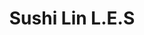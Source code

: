 ---
layout: place
title: Sushi Lin L.E.S
permalink: /new-york/new-york/sushi-lin-l-e-s.html
stateAbbr: NY
stateName: New York
cityName: New York
seo:
  type: restaurant
  links: https://sushilinny.com/
place_id: ChIJgZfkWaBZwokRWn_xCzY2gRg
photos:
  - name: >-
      places/ChIJgZfkWaBZwokRWn_xCzY2gRg/photos/AeeoHcJJW_WIyU_aqejb7d5t3xqAohD-arO32Sr4Idh3he29wfeFiR-T2NBfJ94YI70rxXoNwylyvZzkZy6NRV3w-5wbOUuqDV-oQaZNaNnN9KBUdaRxR2d5ksJdMwcVTehQwvAPhlwHM5dHqL5MU3w7AjC_dfQkBpaihNEhUxcv1ECm5u2ZwR-UJ8doPL3IGiPUJD0yrFI0Dps8TxDDEq30I35c0OAwRm37-hnbj7NiEJlmWUG-_LaPvR1MtPKIOsGZ0z9Y2MKta5CKsw3JqLd0DEfRvJdKfB2xg7USMGtliYEWhKX-aioTwHvRgCu1_lJ-MUXLksNkUQsEeWQXkXOhoUCjwoxBPKl08A4mM-D6a7Y9Jmi3VzIYfIL4MJ4K6v86YhREcKE1nO1gShf0vJX9RXkj9tFtVZ6KNEJEj2jkEqea7A
    widthPx: 3600
    heightPx: 4800
    authorAttributions:
      - displayName: angie huang
        uri: https://maps.google.com/maps/contrib/106952106554402776575
        photoUri: >-
          https://lh3.googleusercontent.com/a-/ALV-UjUOfygkFboAg4ltvl_wKGxqGQXTWETqvybU-w-nGvfLitfVcEA=s100-p-k-no-mo
    flagContentUri: >-
      https://www.google.com/local/imagery/report/?cb_client=maps_api_places.places_api&image_key=!1e10!2sCIHM0ogKEICAgIDXy4C8fA&hl=en-US
    googleMapsUri: >-
      https://www.google.com/maps/place//data=!3m4!1e2!3m2!1sCIHM0ogKEICAgIDXy4C8fA!2e10!4m2!3m1!1s0x89c259a059e49781:0x188136360bf17f5a
  - name: >-
      places/ChIJgZfkWaBZwokRWn_xCzY2gRg/photos/AeeoHcL6yC0AtlZ0WN0skvrXI-c0w21v3NYXKTcXesNyrBenBF_ZT9lBjKCIu3A5di2JHPM4-TFgtVeWVmZgidIqImKxzVghB93p79R442HJezNuHRLgxtReaRLmWgkw6ogdwMBGyn8wJZ2Jr_wSQz1e-UdUDtM9UWmGxj9pEEonlAaNglrGX1VCd8ZYDPL8KekxnMlc5IqRPYWfKHharkHWi76NJai6fpEa-ss0U6htVMixRkNKjqrE25ZjgRojBHgMuh2hnGMbO3sxZXQdklrjk93OvMiOVsndED7wzKB97GNV2Uubr7NsDkHGaEfndAdXFBsF1FkWw_16OwTJHFEtLLscp3NKQywhM31Mf-hHpyInTAhrC8WRMwS-qYRbjd8RPElQ-rEvYZkbiET9wQha2WXrZkG_rHQbXQClaUJLg22n2w
    widthPx: 3024
    heightPx: 3024
    authorAttributions:
      - displayName: 天菜朵莉（Dolly Liu）
        uri: https://maps.google.com/maps/contrib/116039356468754634104
        photoUri: >-
          https://lh3.googleusercontent.com/a-/ALV-UjU23iRBk5759fSPuZtOllf0srFk3K5mPR-sGnhuTbuXjFRrPTOI=s100-p-k-no-mo
    flagContentUri: >-
      https://www.google.com/local/imagery/report/?cb_client=maps_api_places.places_api&image_key=!1e10!2sCIHM0ogKEICAgICX3rLETw&hl=en-US
    googleMapsUri: >-
      https://www.google.com/maps/place//data=!3m4!1e2!3m2!1sCIHM0ogKEICAgICX3rLETw!2e10!4m2!3m1!1s0x89c259a059e49781:0x188136360bf17f5a
  - name: >-
      places/ChIJgZfkWaBZwokRWn_xCzY2gRg/photos/AeeoHcL1qVR_pUwmQ-uDZGqneWmItpjP2HnjblQWU-mihaWPZh4jx_i0gpKPduzI3-nxr61jFtPPmf0XfPthm5ute2J12CO5ik-CyD0KGLkRxl8C9V5GMXS6-SP0pWcTKldUj-jXl2JF9Bzk2WNSfCzyINuUdMv6n4tsAqcKQZl7eR5r1VVcivSEVbnOUZhTMLmSGh1s7XcqMP_85fnU7e_pDb84B8mJP9TVqmdymBkRkyxU6QYROv73XqBEWg_NzLn44V1Ak0KUveRmneoPBbrTc9RWAkbqSEUzpOeJpwJhfy-Qz62MWgxfcQ7a796fgs3dtiFGQB_DqMLZGPdchlNiAYMZufHNYyzinkORREs08N7YJUhHGgq-3XlK_fOoD7a83KKcl3FS7k1zNohygNdFznrHPQv-O_vbmdrQn5jqHHPLhQ
    widthPx: 4080
    heightPx: 3072
    authorAttributions:
      - displayName: Behdad Esfahbod
        uri: https://maps.google.com/maps/contrib/101954301592887342839
        photoUri: >-
          https://lh3.googleusercontent.com/a-/ALV-UjVhBuJq6CBUqBLMmnadRgx3J6bLfOS44oHisOXpIe2jkZQYp7NXDg=s100-p-k-no-mo
    flagContentUri: >-
      https://www.google.com/local/imagery/report/?cb_client=maps_api_places.places_api&image_key=!1e10!2sCIHM0ogKEICAgICLgueAUg&hl=en-US
    googleMapsUri: >-
      https://www.google.com/maps/place//data=!3m4!1e2!3m2!1sCIHM0ogKEICAgICLgueAUg!2e10!4m2!3m1!1s0x89c259a059e49781:0x188136360bf17f5a
  - name: >-
      places/ChIJgZfkWaBZwokRWn_xCzY2gRg/photos/AeeoHcKX6p0wUAZXHOaxfeCgQVWTmAKA_-9pvyA1LGCGq3zFgc1cTPxvAzDkhnDBQRo4yIDZj7uzJs9ZGyh4MVh4S3p6dcKz8lqhiS8Y22wwgDYLGHm-qD3Py7dIAKGe9H0ATX3wK-CQKuH5WKsFW8nEQQFqqdSXskMECP7aMLjqQwtm6sTE-rVk2SLiAj5t0S0rtQnQRuC4Q8RPJdkoXYDLC_Qf_poTxn6I2OrwxhlQS_oUhuMlS0uo0AGUE0E2gGECc-bMCUyjzf-QPW1oYxK4ocAuFIat4VIU9Ur73pRjUU0n2FElLOQfFUmLZiajrKC1dcweI_9MYwwy9Z2bCjsWIZDtGlCiHz-gDNN_sJSh7tQCSp3HNRGxvgHlTt8aFb3JKkM8EpAi1XVjeuqbgrbIhBFBvBBGpUER1DkjCdqJ_Gc46CT_
    widthPx: 3024
    heightPx: 3024
    authorAttributions:
      - displayName: 天菜朵莉（Dolly Liu）
        uri: https://maps.google.com/maps/contrib/116039356468754634104
        photoUri: >-
          https://lh3.googleusercontent.com/a-/ALV-UjU23iRBk5759fSPuZtOllf0srFk3K5mPR-sGnhuTbuXjFRrPTOI=s100-p-k-no-mo
    flagContentUri: >-
      https://www.google.com/local/imagery/report/?cb_client=maps_api_places.places_api&image_key=!1e10!2sCIHM0ogKEICAgICX3rLEjwE&hl=en-US
    googleMapsUri: >-
      https://www.google.com/maps/place//data=!3m4!1e2!3m2!1sCIHM0ogKEICAgICX3rLEjwE!2e10!4m2!3m1!1s0x89c259a059e49781:0x188136360bf17f5a
  - name: >-
      places/ChIJgZfkWaBZwokRWn_xCzY2gRg/photos/AeeoHcIbdUjIm5kLhvleGGBDCvg9AQVUQWE-2RhHkfdoeUy4s_Rt85cpKHxfBH8inqGlkWpJO-MSWBbgr9Inw4QZqkDJBUkZ7tACDVgkXsESy4jjDhiOmXkBsfh4-mpBl76AEjbli44lbZ2I4dib3wjE6Fct5vA4eNxaJxoUT-R-BbI98EvyVkvsxca80smoTnXaGxdolz5WN_YU6SKC8QrOmIbuTEo491B8TumGgJACBYd8rGq6jPmpOgfhxvy1O0pOmrhyGtnnKXfNmzaKVy-U4j1R7IjgsfL2A58guezLyTMFNRYIkeeRSasG766r08zB_6G7lb4wYdjJ45pwHY0Nyqd9y23XXlJrW7DuFYM7HBpRyeX4MWPD1DISt_2TDUVxCmOk00PV4Pm6p13UAT79rwgztH3hh0UX_B2wZW99WdGv0tE
    widthPx: 3024
    heightPx: 3024
    authorAttributions:
      - displayName: 天菜朵莉（Dolly Liu）
        uri: https://maps.google.com/maps/contrib/116039356468754634104
        photoUri: >-
          https://lh3.googleusercontent.com/a-/ALV-UjU23iRBk5759fSPuZtOllf0srFk3K5mPR-sGnhuTbuXjFRrPTOI=s100-p-k-no-mo
    flagContentUri: >-
      https://www.google.com/local/imagery/report/?cb_client=maps_api_places.places_api&image_key=!1e10!2sCIHM0ogKEICAgICX3rKs0QE&hl=en-US
    googleMapsUri: >-
      https://www.google.com/maps/place//data=!3m4!1e2!3m2!1sCIHM0ogKEICAgICX3rKs0QE!2e10!4m2!3m1!1s0x89c259a059e49781:0x188136360bf17f5a
  - name: >-
      places/ChIJgZfkWaBZwokRWn_xCzY2gRg/photos/AeeoHcJv1fEBM0dQJnj0HudnivEENmEsieKhBwVpuvlGyrTED0wvHgvX9knQIWh7eTcy3m5GakKSEMyq-AJYWTRQ4jqoEDXBy1OYpxhVNnWScyGcZh9Ll3h6tp747WAkT04JRVjbW3ahwbdB4K0jJUnI07EjUFqacMOLWod84s35jGH_oTaXZBvD8jKmkepDJplqQXuxuQSr4GZzI6GJ0Aneq9Mi4VX-Rre-trpuQ-y2wq2EKSLZJ0WXTC-ChEwFzmOHGD_8jrHMamzhJSDr6IjzrkLx46rDWWJ5lOiDWBkH7NsGH7aNkH4Ygm-1IYWilnp7QO-yk2uN9wVxIRilj2i0ges55Zvuq3BqtGfT1Mqq00iZXXAaJBZG03PFE_bVVDlQqE6jdviQqcDQju5Dfs0ATIFztkEsDxfR4NxMJOAOJHhZymuY
    widthPx: 4032
    heightPx: 3024
    authorAttributions:
      - displayName: Christy Lang
        uri: https://maps.google.com/maps/contrib/115231435899283458640
        photoUri: >-
          https://lh3.googleusercontent.com/a-/ALV-UjXVkMv09_alTZs3QVCIIZGMgKF4u-7hDmwYj51KkBzweorrm9br=s100-p-k-no-mo
    flagContentUri: >-
      https://www.google.com/local/imagery/report/?cb_client=maps_api_places.places_api&image_key=!1e10!2sCIHM0ogKEICAgICT-NWvugE&hl=en-US
    googleMapsUri: >-
      https://www.google.com/maps/place//data=!3m4!1e2!3m2!1sCIHM0ogKEICAgICT-NWvugE!2e10!4m2!3m1!1s0x89c259a059e49781:0x188136360bf17f5a
  - name: >-
      places/ChIJgZfkWaBZwokRWn_xCzY2gRg/photos/AeeoHcL_6NU2UsU6nqIwGyp4zzdtNvxQeSHWbSw5KdYNAckt7l1cYvzhZ-KEGfYaVKSwwWbwtIBChPKXXBe8OxQeKG1J41tnDvyHhB6EVnIfHJ1goqIupAr9bpgxC6iajhkZ8c78Klfg7sTJxQs8xF8JsNescMzw4KLdYlSu5NPGUen__GAbXu5dqUvp59GDV-EWnvuSSW8hZczlzQxim0ruhqSj6t0V6IgxJMTchegFpYFoRhAcGpgHpUUWlmvQHWp46lYB0rEnxrJ_pQ2WwWIoujqgtc9cKWVV366Uiwu-QSdxplDLEzUexaijOuNpbd_WV7j3F39uSdAa-UcPSqWHHjU2hGD7k9gB593gQm8BDIZU6ZdK8ujaubM76zXHCRFhAWviZNsHR59RWM_bq47t0C8d4xoXP6wzjqIU_KiDDLbxIucc
    widthPx: 3024
    heightPx: 4032
    authorAttributions:
      - displayName: angie huang
        uri: https://maps.google.com/maps/contrib/106952106554402776575
        photoUri: >-
          https://lh3.googleusercontent.com/a-/ALV-UjUOfygkFboAg4ltvl_wKGxqGQXTWETqvybU-w-nGvfLitfVcEA=s100-p-k-no-mo
    flagContentUri: >-
      https://www.google.com/local/imagery/report/?cb_client=maps_api_places.places_api&image_key=!1e10!2sCIHM0ogKEICAgIDXy4C8vAE&hl=en-US
    googleMapsUri: >-
      https://www.google.com/maps/place//data=!3m4!1e2!3m2!1sCIHM0ogKEICAgIDXy4C8vAE!2e10!4m2!3m1!1s0x89c259a059e49781:0x188136360bf17f5a
  - name: >-
      places/ChIJgZfkWaBZwokRWn_xCzY2gRg/photos/AeeoHcKazqaIQPbvFIUpxVNYoYLFtLzobn98s_x2W7iMuuw9xzXrYTTw2dJrBh5LyArV2v9KJHeq62_mJI6k_OTEBX0aj5yQacEF7F0bsq2iPExeEwvoFsCh6EN_OtxNHtbXqpgfXaND-9XQhHwhVuqlVSykcvE22OLLYUMS4JlGkpeTM3XODpMFWOAF3MHUcknHRvou7N8938lGltMf8kOb_GuUy1Ggvkwld_B0Unsb4gMWdkX7CkxZmmysVlu-vLit-SqBfivNMuSlszDjvmX7uI_FkyEnIyav11d6SjJu3hJn6aLzMsmJt9szO5BK99zIo2MESHXkDQ8DXcr4bUF26PRVsF0KQQtNJU1sGNzUgnyLfTXoWsmMVNBiRkQtM_maeb9AGzq2HtaHizzxjPUV0DyycH-sZAEc8qEW2r0slC1qvA
    widthPx: 3024
    heightPx: 4032
    authorAttributions:
      - displayName: ESB NYC
        uri: https://maps.google.com/maps/contrib/115996293163942386176
        photoUri: >-
          https://lh3.googleusercontent.com/a-/ALV-UjWiJiq7TG8JcU4cBLrTn7hCOqxLqxabpnOSc5zRJzXQQAQOdCIS9Q=s100-p-k-no-mo
    flagContentUri: >-
      https://www.google.com/local/imagery/report/?cb_client=maps_api_places.places_api&image_key=!1e10!2sCIHM0ogKEICAgIC7h_uWEA&hl=en-US
    googleMapsUri: >-
      https://www.google.com/maps/place//data=!3m4!1e2!3m2!1sCIHM0ogKEICAgIC7h_uWEA!2e10!4m2!3m1!1s0x89c259a059e49781:0x188136360bf17f5a
  - name: >-
      places/ChIJgZfkWaBZwokRWn_xCzY2gRg/photos/AeeoHcJ0bcBX54lHIaZwH3941iZJIdYNFWc6so-CtNb963b-87B4lec8xoyfAsi6y5W60E6n_6W465_tCCShMUhmEc5X9y2A100LRRxcZK-NXuFqFRF-ffV7sysURyu1GW71q9x_UTVQa-zj6qGZ2ZQmyoHGoSs-Fgm8J2Q3IsTE1UPbIDVAFk2DCBfxS-2NRieqUZX22DjMFj0qaNDFA2NMLuZWDQCUy5bvh50EY14-JtVJCKARSt2p_Wh0rbuG3ZxKZrRcfc9mhOfGKS0lc8bQ2EJWrXbmZZcmreOkcIqTjiLjk6B042prRY_jyg1s8sm-4AXeuDpy49f-0lYFSf60OKpgCdZNKabshbgu6v4JvSu_n4hYGhkRDYW7O_k39iXUMH0vYmGnclXNSI1QIZSzWMmoehpyMrJjD64rZC_sGIDtxamR
    widthPx: 3024
    heightPx: 1978
    authorAttributions:
      - displayName: Noah Song
        uri: https://maps.google.com/maps/contrib/100729672329371128967
        photoUri: >-
          https://lh3.googleusercontent.com/a/ACg8ocIApzl8dDc_D0cgEazOiqOwGNZBGeCkBWuzULxDo8zyHIGeWQ=s100-p-k-no-mo
    flagContentUri: >-
      https://www.google.com/local/imagery/report/?cb_client=maps_api_places.places_api&image_key=!1e10!2sCIHM0ogKEICAgIDFv8CqygE&hl=en-US
    googleMapsUri: >-
      https://www.google.com/maps/place//data=!3m4!1e2!3m2!1sCIHM0ogKEICAgIDFv8CqygE!2e10!4m2!3m1!1s0x89c259a059e49781:0x188136360bf17f5a
  - name: >-
      places/ChIJgZfkWaBZwokRWn_xCzY2gRg/photos/AeeoHcLsmqWhxVqlrvpSqI3ceo5u6-1pupgAkOqz3tHzOlEAKnj4Ig9gHY7-oFcDGTp6gd7bHoQy4b97_ztUlslJsR_rdTIwSqrdYGSc7SQ9m2DDVp-QiHzkcfXcKB-PxZ6Bezy8Yv5_XexHm6wujT8-Sz_HKvrUWaycXA0wlg6DzzUJO2U7NGi5Ix3pqBLIU6_zBkC7NovhczNYTPl9rAoX3qcvHvXyupyOSrsS9Hscf0iZqY_Dch5_awolaTmMUJtt9f8EUVaebfCwpLV4XZNY6xs3-nDK2qcLmNMtXV3FR-vue2250Hj-QA_LRa8tODwML8iX9oMXlCbz7X5ZNF7zjJR4MSSEtugSwINEUnYy4aEGaH8GOBsrYewqXncPhQiiM3BKJmaxqj7nliDSFPVi3LcSuMRvl4Xyl2QWIq9I7105ig
    widthPx: 3024
    heightPx: 4032
    authorAttributions:
      - displayName: ESB NYC
        uri: https://maps.google.com/maps/contrib/115996293163942386176
        photoUri: >-
          https://lh3.googleusercontent.com/a-/ALV-UjWiJiq7TG8JcU4cBLrTn7hCOqxLqxabpnOSc5zRJzXQQAQOdCIS9Q=s100-p-k-no-mo
    flagContentUri: >-
      https://www.google.com/local/imagery/report/?cb_client=maps_api_places.places_api&image_key=!1e10!2sCIHM0ogKEICAgIC7h_vuCQ&hl=en-US
    googleMapsUri: >-
      https://www.google.com/maps/place//data=!3m4!1e2!3m2!1sCIHM0ogKEICAgIC7h_vuCQ!2e10!4m2!3m1!1s0x89c259a059e49781:0x188136360bf17f5a
address: 151 Rivington St, New York, NY 10002, USA
street: 151 Rivington St
city: New York
state: NY
zip: '10002'
country: USA
neighborhood: null
latitude: '40.719140'
longitude: '-73.985729'
accessibility_options:
  wheelchairAccessibleParking: false
business_status: OPERATIONAL
name: Sushi Lin L.E.S
google_maps_links:
  directionsUri: >-
    https://www.google.com/maps/dir//''/data=!4m7!4m6!1m1!4e2!1m2!1m1!1s0x89c259a059e49781:0x188136360bf17f5a!3e0
  placeUri: https://maps.google.com/?cid=1765752134662455130
  writeAReviewUri: >-
    https://www.google.com/maps/place//data=!4m3!3m2!1s0x89c259a059e49781:0x188136360bf17f5a!12e1
  reviewsUri: >-
    https://www.google.com/maps/place//data=!4m4!3m3!1s0x89c259a059e49781:0x188136360bf17f5a!9m1!1b1
  photosUri: >-
    https://www.google.com/maps/place//data=!4m3!3m2!1s0x89c259a059e49781:0x188136360bf17f5a!10e5
primary_type: Sushi Restaurant
opening_hours:
  openNow: true
  periods:
    - open:
        day: 0
        hour: 12
        minute: 0
      close:
        day: 0
        hour: 15
        minute: 0
    - open:
        day: 0
        hour: 17
        minute: 0
      close:
        day: 0
        hour: 22
        minute: 0
    - open:
        day: 2
        hour: 17
        minute: 0
      close:
        day: 2
        hour: 22
        minute: 0
    - open:
        day: 3
        hour: 17
        minute: 0
      close:
        day: 3
        hour: 22
        minute: 0
    - open:
        day: 4
        hour: 17
        minute: 0
      close:
        day: 4
        hour: 22
        minute: 0
    - open:
        day: 5
        hour: 12
        minute: 0
      close:
        day: 5
        hour: 15
        minute: 0
    - open:
        day: 5
        hour: 17
        minute: 0
      close:
        day: 5
        hour: 22
        minute: 30
    - open:
        day: 6
        hour: 12
        minute: 0
      close:
        day: 6
        hour: 15
        minute: 0
    - open:
        day: 6
        hour: 17
        minute: 0
      close:
        day: 6
        hour: 22
        minute: 30
  weekdayDescriptions:
    - 'Monday: Closed'
    - 'Tuesday: 5:00 – 10:00 PM'
    - 'Wednesday: 5:00 – 10:00 PM'
    - 'Thursday: 5:00 – 10:00 PM'
    - 'Friday: 12:00 – 3:00 PM, 5:00 – 10:30 PM'
    - 'Saturday: 12:00 – 3:00 PM, 5:00 – 10:30 PM'
    - 'Sunday: 12:00 – 3:00 PM, 5:00 – 10:00 PM'
  nextCloseTime: '2025-05-04T02:30:00Z'
secondary_opening_hours:
  regular:
    weekdayDescriptions: null
    type: null
  current:
    weekdayDescriptions: null
    type: null
phone: (646) 882-0152
price_level: PRICE_LEVEL_MODERATE
price_range: $100 &ndash; & up
rating: '4.6'
rating_count: 58
website: https://sushilinny.com/
description: >-
  About Sushi Lin in New York, NY$$$Sushi Lin in New York, NY, stands out as a
  vibrant spot for authentic Japanese cuisine, blending fresh flavors and
  innovative dishes in a welcoming setting. This sushi restaurant specializes in
  omakase experiences that highlight high-quality ingredients, including
  standout seafood selections that capture the essence of traditional Japanese
  dining. Visitors appreciate the attentive service and cozy atmosphere, making
  it an ideal choice for those seeking top sushi options in the bustling city.
  With convenient hours that include evening and weekend availability, it's
  perfect for a memorable meal whether you're exploring local eateries or
  looking for sushi places nearby. The moderate pricing adds to its appeal,
  offering great value for anyone craving expertly crafted rolls and sashimi in
  a comfortable environment.
generative_summary: >-
  About Sushi Lin in New York, NY$$$Sushi Lin in New York, NY, stands out as a
  vibrant spot for authentic Japanese cuisine, blending fresh flavors and
  innovative dishes in a welcoming setting. This sushi restaurant specializes in
  omakase experiences that highlight high-quality ingredients, including
  standout seafood selections that capture the essence of traditional Japanese
  dining. Visitors appreciate the attentive service and cozy atmosphere, making
  it an ideal choice for those seeking top sushi options in the bustling city.
  With convenient hours that include evening and weekend availability, it's
  perfect for a memorable meal whether you're exploring local eateries or
  looking for sushi places nearby. The moderate pricing adds to its appeal,
  offering great value for anyone craving expertly crafted rolls and sashimi in
  a comfortable environment.
generative_disclosure: Summarized by AI using the Grok-3-Mini model.
reviews: null
review_summary: >-
  Visitor Feedback on Sushi Lin$$$Folks rave about the delicious omakase
  offerings at this spot, with many highlighting the fresh seafood dishes that
  really hit the mark for a satisfying meal. It's clear that the service stands
  out, coming across as friendly and attentive, which helps make every visit
  feel special and relaxed. Reviewers often note the comfortable vibe, making it
  a solid pick for casual dinners or date nights without any fuss. Overall, the
  consensus leans positive, suggesting it's one of those reliable sushi
  restaurants worth trying if you're in the area and hunting for great flavors.
  While opinions vary, the general buzz keeps things upbeat, encouraging
  newcomers to dive in for an enjoyable experience.
review_disclosure: Summarized by AI using the Grok-3-Mini model.
parking_options: null
payment_options: null
allow_dogs: null
curbside_pickup: null
delivery: null
dine_in: null
good_for_children: null
good_for_groups: null
good_for_sports: null
live_music: null
menu_for_children: null
outdoor_seating: null
reservable: null
restroom: null
serves_beer: null
serves_breakfast: null
serves_brunch: null
serves_cocktails: null
serves_coffee: null
serves_dinner: null
serves_dessert: null
serves_lunch: null
serves_vegetarian_food: null
serves_wine: null
takeout: null
update_category: enterprise
places_description: null

---